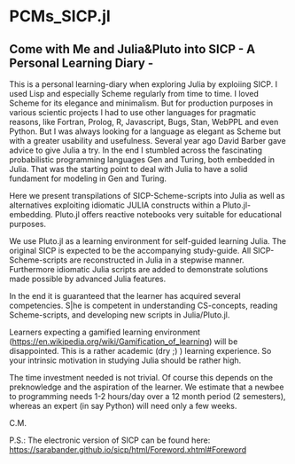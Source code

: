 # PCMs_SICP.jl
## Come with Me and Julia&Pluto into SICP - A Personal Learning Diary -

This is a personal learning-diary when exploring Julia by exploiing SICP.  I used Lisp and especially Scheme regularly from time to time. I loved Scheme for its elegance and minimalism. But for production purposes in various scientic projects I had to use other languages for pragmatic reasons, like Fortran, Prolog, R, Javascript, Bugs, Stan, WebPPL and even Python. But I was always looking for a language as elegant as Scheme but with a greater usability and usefulness. Several year ago David Barber gave advice to give Julia a try. In the end I stumbled across the fascinating probabilistic programming languages Gen and Turing, both embedded in Julia. That was the starting point to deal with Julia to have a solid fundament for modeling in Gen and Turing.

Here we present transpilations of SICP-Scheme-scripts into Julia as well as alternatives exploiting idiomatic JULIA constructs within a Pluto.jl-embedding. Pluto.jl offers reactive notebooks very suitable for educational purposes. 

We use Pluto.jl as a learning environment for self-guided learning Julia. The original SICP is expected to be the accompanying study-guide. All SICP-Scheme-scripts are reconstructed in Julia in a stepwise manner. Furthermore idiomatic Julia scripts are added to demonstrate solutions made possible by advanced Julia features.

In the end it is guaranteed that the learner has acquired several competencies. S|he is competent in understanding CS-concepts, reading Scheme-scripts, and developing new scripts in Julia/Pluto.jl. 

Learners expecting a gamified learning environment (https://en.wikipedia.org/wiki/Gamification_of_learning) will be disappointed. This is a rather academic (dry ;) ) learning experience. So your intrinsic motivation in studying Julia should be rather high.

The time investment needed is not trivial. Of course this depends on the preknowledge and the aspiration of the learner. We estimate that a newbee to programming needs 1-2 hours/day over a 12 month period (2 semesters), whereas an expert (in say Python) will need only a few weeks.

C.M.

P.S.: The electronic version of SICP can be found here: https://sarabander.github.io/sicp/html/Foreword.xhtml#Foreword
